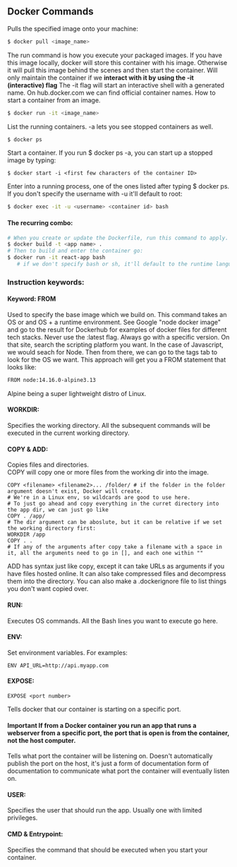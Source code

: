 ## Docker Commands

Pulls the specified image onto your machine:
```bash
$ docker pull <image_name>
```      
   
     
The run command is how you execute your packaged images.
If you have this image locally, docker will store this container with his image.
Otherwise it will pull this image behind the scenes and then start the container.
Will only maintain the container if we **interact with it by using the -it (interactive) flag**
The -it flag will start an interactive shell with a generated name.
On hub.docker.com we can find official container names. 
How to start a container from an image.
```bash
$ docker run -it <image_name> 
```    
  
List the running containers. -a lets you see stopped containers as well.  
```bash
$ docker ps 
```  
  
Start a container. If you run $ docker ps -a, you can start up a stopped image by typing:
```bach
$ docker start -i <first few characters of the container ID>
```  
  
  Enter into a running process, one of the ones listed after typing $ docker ps. If you don't specify the username with -u it'll default to root:
  ```bash
  $ docker exec -it -u <username> <container id> bash
  ```
#### The recurring combo:
```bash
# When you create or update the Dockerfile, run this command to apply.
$ docker build -t <app name> . 
# Then to build and enter the container go:
$ docker run -it react-app bash
   # if we don't specify bash or sh, it'll default to the runtime language. 
```

### Instruction keywords:

#### Keyword: FROM
Used to specify the base image which we build on.
This command takes an OS or and OS + a runtime environment. 
See Google "node docker image" and go to the result for Dockerhub for examples of docker files for different tech stacks. 
Never use the :latest flag. Always go with a specific version. 
On that site, search the scripting platform you want. In the case of Javascript, we would seach for Node.
Then from there, we can go to the tags tab to look for the OS we want. This approach will get you a FROM statement that looks like:  
```bash
FROM node:14.16.0-alpine3.13
```
Alpine being a super lightweight distro of Linux. 


#### WORKDIR:   
Specifies the working directory. All the subsequent commands will be executed in the current working directory. 
#### COPY & ADD:   
Copies files and directories.  
COPY will copy one or more files from the working dir into the image.  
```docker
COPY <filename> <filename2>... /folder/ # if the folder in the folder argument doesn't exist, Docker will create.
# We're in a Linux env, so wildcards are good to use here.
# To just go ahead and copy everything in the curret directory into the app dir, we can just go like
COPY . /app/
# The dir argument can be aboslute, but it can be relative if we set the working directory first:
WORKDIR /app
COPY . .
# If any of the arguments after copy take a filename with a space in it, all the arguments need to go in [], and each one within ""
```
ADD has syntax just like copy, except it can take URLs as arguments if you have files hosted online.
It can also take compressed files and decompress them into the directory. 
You can also make a .dockerignore file to list things you don't want copied over.

#### RUN:   
Executes OS commands. All the Bash lines you want to execute go here.
#### ENV:   
Set environment variables. For examples:
```docker
ENV API_URL=http://api.myapp.com
```
#### EXPOSE:
```docker
EXPOSE <port number> 
```
Tells docker that our container is starting on a specific port.
#### **Important** If from a Docker container you run an app that runs a webserver from a specific port, the port that is open is from the container, not the host computer.  
Tells what port the container will be listening on. 
Doesn't automatically publish the port on the host, it's just a form of documentation form of documentation to communicate what port the container will eventually listen on.


#### USER:  
Specifies the user that should run the app. Usually one with limited privileges.
#### CMD & Entrypoint:  
Specifies the command that should be executed when you start your container.

